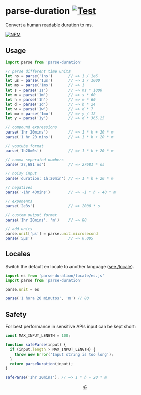 
# parse-duration [![Test](https://github.com/jkroso/parse-duration/actions/workflows/test.yml/badge.svg)](https://github.com/jkroso/parse-duration/actions/workflows/test.yml)

Convert a human readable duration to ms.

[![NPM](https://nodei.co/npm/parse-duration.png?mini=true)](https://npmjs.org/package/parse-duration)

## Usage

```js
import parse from 'parse-duration'

// parse different time units
let ns = parse('1ns')       // => 1 / 1e6
let μs = parse('1μs')       // => 1 / 1000
let ms = parse('1ms')       // => 1
let s = parse('1s')         // => ms * 1000
let m = parse('1m')         // => s * 60
let h = parse('1h')         // => m * 60
let d = parse('1d')         // => h * 24
let w = parse('1w')         // => d * 7
let mo = parse('1mo')       // => y / 12
let y = parse('1y')         // => d * 365.25

// compound expressions
parse('1hr 20mins')         // => 1 * h + 20 * m
parse('1 hr 20 mins')       // => 1 * h + 20 * m

// youtube format
parse('1h20m0s')            // => 1 * h + 20 * m

// comma seperated numbers
parse('27,681 ns')          // => 27681 * ns

// noisy input
parse('duration: 1h:20min') // => 1 * h + 20 * m

// negatives
parse('-1hr 40mins')        // => -1 * h - 40 * m

// exponents
parse('2e3s')               // => 2000 * s

// custom output format
parse('1hr 20mins', 'm')    // => 80

// add units
parse.unit['μs'] = parse.unit.microsecond
parse('5μs')                // => 0.005
```

## Locales

Switch the default en locale to another language ([see /locale](/locale)).

```js
import es from 'parse-duration/locale/es.js'
import parse from 'parse-duration'

parse.unit = es

parse('1 hora 20 minutos', 'm') // 80
```


## Safety

For best performance in sensitive APIs input can be kept short:

```js
const MAX_INPUT_LENGTH = 100;

function safeParse(input) {
  if (input.length > MAX_INPUT_LENGTH) {
    throw new Error('Input string is too long');
  }
  return parseDuration(input);
}

safeParse('1hr 20mins'); // => 1 * h + 20 * m
```



<p align="center"><a href="https://github.com/krishnized/license">ॐ</a></p>
